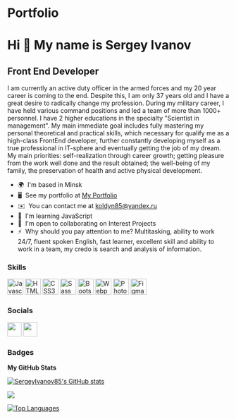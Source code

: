 # Portfolio
Hi 👋 My name is Sergey Ivanov
==============================

Front End Developer
-------------------

I am currently an active duty officer in the armed forces and my 20 year career is coming to the end. Despite this, I am only 37 years old and I have a great desire to radically change my profession. During my military career, I have held various command positions and led a team of more than 1000+ personnel. I have 2 higher educations in the specialty "Scientist in management". My main immediate goal includes fully mastering my personal theoretical and practical skills, which necessary for qualify me as a high-class FrontEnd developer, further constantly developing myself as a true professional in IT-sphere and eventually getting the job of my dream. My main priorities: self-realization through career growth; getting pleasure from the work well done and the result obtained; the well-being of my family, the preservation of health and active physical development.

* 🌍  I'm based in Minsk
* 🖥️  See my portfolio at [My Portfolio](http://https://sergeyivanov85.github.io/Portfolio/)
* ✉️  You can contact me at [koldyn85@yandex.ru](mailto:koldyn85@yandex.ru)
* 🧠  I'm learning JavaScript
* 🤝  I'm open to collaborating on Interest Projects
* ⚡  Why should you pay attention to me? Multitasking, ability to work 24/7, fluent spoken English, fast learner, excellent skill and ability to work in a team, my credo is search and analysis of information.

### Skills

<p align="left">
<a href="https://developer.mozilla.org/en-US/docs/Web/JavaScript" target="_blank" rel="noreferrer"><img src="https://raw.githubusercontent.com/danielcranney/readme-generator/main/public/icons/skills/javascript-colored.svg" width="36" height="36" alt="Javascript" /></a>
<a href="https://developer.mozilla.org/en-US/docs/Glossary/HTML5" target="_blank" rel="noreferrer"><img src="https://raw.githubusercontent.com/danielcranney/readme-generator/main/public/icons/skills/html5-colored.svg" width="36" height="36" alt="HTML5" /></a>
<a href="https://www.w3.org/TR/CSS/#css" target="_blank" rel="noreferrer"><img src="https://raw.githubusercontent.com/danielcranney/readme-generator/main/public/icons/skills/css3-colored.svg" width="36" height="36" alt="CSS3" /></a>
<a href="https://sass-lang.com/" target="_blank" rel="noreferrer"><img src="https://raw.githubusercontent.com/danielcranney/readme-generator/main/public/icons/skills/sass-colored.svg" width="36" height="36" alt="Sass" /></a>
<a href="https://getbootstrap.com/" target="_blank" rel="noreferrer"><img src="https://raw.githubusercontent.com/danielcranney/readme-generator/main/public/icons/skills/bootstrap-colored.svg" width="36" height="36" alt="Bootstrap" /></a>
<a href="https://webpack.js.org/" target="_blank" rel="noreferrer"><img src="https://raw.githubusercontent.com/danielcranney/readme-generator/main/public/icons/skills/webpack-colored.svg" width="36" height="36" alt="Webpack" /></a>
<a href="https://www.adobe.com/uk/products/photoshop.html" target="_blank" rel="noreferrer"><img src="https://raw.githubusercontent.com/danielcranney/readme-generator/main/public/icons/skills/photoshop-colored.svg" width="36" height="36" alt="Photoshop" /></a>
<a href="https://www.figma.com/" target="_blank" rel="noreferrer"><img src="https://raw.githubusercontent.com/danielcranney/readme-generator/main/public/icons/skills/figma-colored.svg" width="36" height="36" alt="Figma" /></a>
</p>


### Socials

<p align="left"> <a href="https://www.github.com/SergeyIvanov85" target="_blank" rel="noreferrer"><img src="https://raw.githubusercontent.com/danielcranney/readme-generator/main/public/icons/socials/github.svg" width="32" height="32" /></a> <a href="https://www.linkedin.com/in/сергей-иванов-a78606210" target="_blank" rel="noreferrer"><img src="https://raw.githubusercontent.com/danielcranney/readme-generator/main/public/icons/socials/linkedin.svg" width="32" height="32" /></a></p>

### Badges

<b>My GitHub Stats</b>

<a href="http://www.github.com/SergeyIvanov85"><img src="https://github-readme-stats.vercel.app/api?username=SergeyIvanov85&show_icons=true&hide=&count_private=true&title_color=0891b2&text_color=ffffff&icon_color=0891b2&bg_color=1c1917&hide_border=true&show_icons=true" alt="SergeyIvanov85's GitHub stats" /></a>

<a href="http://www.github.com/SergeyIvanov85"><img src="https://github-readme-streak-stats.herokuapp.com/?user=SergeyIvanov85&stroke=ffffff&background=1c1917&ring=0891b2&fire=0891b2&currStreakNum=ffffff&currStreakLabel=0891b2&sideNums=ffffff&sideLabels=ffffff&dates=ffffff&hide_border=true" /></a>

<a href="https://github.com/SergeyIvanov85" align="left"><img src="https://github-readme-stats.vercel.app/api/top-langs/?username=SergeyIvanov85&langs_count=10&title_color=0891b2&text_color=ffffff&icon_color=0891b2&bg_color=1c1917&hide_border=true&locale=en&custom_title=Top%20%Languages" alt="Top Languages" /></a>
